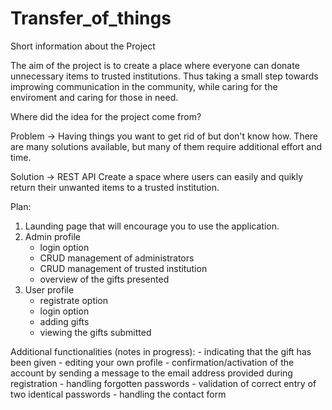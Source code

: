 # Transfer_of_things
Short information about the Project

The aim of the project is to create a place where everyone can donate unnecessary items to trusted institutions. Thus taking a small step towards improwing communication in the community, while caring for the enviroment and caring for those in need.

Where did the idea for the project come from?

Problem -> 
    Having things you want to get rid of but don't know how.
    There are many solutions available, but many of them require additional effort and time.

Solution ->
    REST API
    Create a space where users can easily and quikly return their unwanted items to a trusted institution.


Plan:

1. Launding page that will encourage you to use the application.
2. Admin profile
    - login option
    - CRUD management of administrators
    - CRUD management of trusted institution
    - overview of the gifts presented
3. User profile
    - registrate option
    - login option
    - adding gifts
    - viewing the gifts submitted


Additional functionalities (notes in progress):
    - indicating that the gift has been given
    - editing your own profile
        - confirmation/activation of the account by sending a message to the email address provided during registration
        - handling forgotten passwords
        - validation of correct entry of two identical passwords
        - handling the contact form
